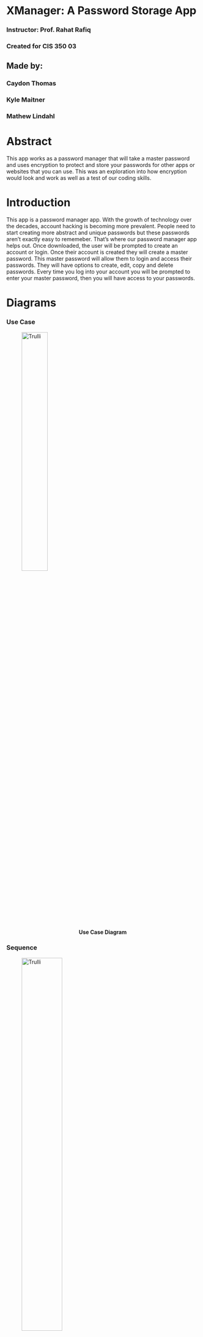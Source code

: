 # XManager: A Password Storage App
### Instructor: Prof. Rahat Rafiq
### Created for CIS 350 03
## Made by:
### Caydon Thomas
### Kyle Maitner
### Mathew Lindahl

# Abstract
This app works as a password manager that will take a master password and uses encryption to protect and store your passwords for other apps or websites that you can use. This was an exploration into how encryption would look and work as well as a test of our coding skills.


# Introduction
This app is a password manager app. With the growth of technology over the decades, account hacking is becoming more prevalent. People need to start creating more abstract and unique passwords but these passwords aren’t exactly easy to rememeber. That’s where our password manager app helps out. Once downloaded, the user will be prompted to create an account or login. Once their account is created they will create a master password. This master password will allow them to login and access their passwords. They will have options to create, edit, copy and delete passwords. Every time you log into your account you will be prompted to enter your master password, then you will have access to your passwords.

# Diagrams
### Use Case

<figure>
  <img src="https://cdn.discordapp.com/attachments/486014885080334367/1159534457338998804/image.png?ex=65315f9d&is=651eea9d&hm=fd49eac7cbe4fba7f6ed3185e82a1020e66b7dd816fe514abe57ac40d5e495a2&" alt="Trulli"
    style="width:40%">
  <figcaption align = "center"><b>Use Case Diagram
    
</b></figcaption>
</figure>

### Sequence

<figure>
<img src="https://cdn.discordapp.com/attachments/486014885080334367/1159313205026357268/image.png?ex=6530918f&is=651e1c8f&hm=89601473fb0065837f4b49c21eba22853c68522e13d2af6effa7ebf9034aa1b7&" alt="Trulli"
style="width:50%">
<figcaption align = "center"><b>Sequence Diagram

</b></figcaption>
</figure>

### Class

<figure>
<img src="https://cdn.discordapp.com/attachments/1147261091508932728/1159542198233202738/image.png?ex=653166d3&is=651ef1d3&hm=7849b6dad71e3888a375d55eee50b53929518c309ea31ff9ffd993de6177cd18&" alt="Trulli"
style="width:70%">
<figcaption align = "center"><b>Class Diagram

</b></figcaption>
</figure>
